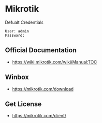 # Mikrotik

Defualt Credentials
```
User: admin
Password: 
```


## Official Documentation
* https://wiki.mikrotik.com/wiki/Manual:TOC

## Winbox
* https://mikrotik.com/download

## Get License
* https://mikrotik.com/client/ 

